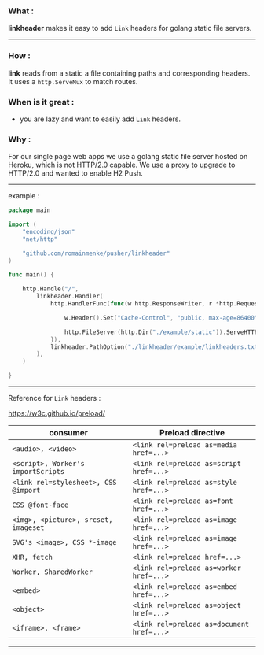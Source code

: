 
### What :

**linkheader** makes it easy to add `Link` headers for golang static file servers.

----

### How :

**link** reads from a static a file containing paths and corresponding headers. It uses a `http.ServeMux` to match routes.

### When is it great :

- you are lazy and want to easily add `Link` headers.

### Why :

For our single page web apps we use a golang static file server hosted on Heroku, which is not HTTP/2.0 capable. We use a proxy to upgrade to HTTP/2.0 and wanted to enable H2 Push.

---

example :

```go
package main

import (
	"encoding/json"
	"net/http"

	"github.com/romainmenke/pusher/linkheader"
)

func main() {

	http.Handle("/",
		linkheader.Handler(
			http.HandlerFunc(func(w http.ResponseWriter, r *http.Request) {

				w.Header().Set("Cache-Control", "public, max-age=86400")

				http.FileServer(http.Dir("./example/static")).ServeHTTP(w, r)
			}),
			linkheader.PathOption("./linkheader/example/linkheaders.txt"),
		),
	)

}
```

---

Reference for `Link` headers :

https://w3c.github.io/preload/

| consumer | Preload directive |
|----------|-------------------|
| `<audio>, <video>` | `<link rel=preload as=media href=...>` |
| `<script>, Worker's importScripts` | `<link rel=preload as=script href=...>` |
| `<link rel=stylesheet>, CSS @import` | `<link rel=preload as=style href=...>` |
| `CSS @font-face` | `<link rel=preload as=font href=...>` |
| `<img>, <picture>, srcset, imageset` | `<link rel=preload as=image href=...>` |
| `SVG's <image>, CSS *-image` | `<link rel=preload as=image href=...>` |
| `XHR, fetch` | `<link rel=preload href=...>` |
| `Worker, SharedWorker` | `<link rel=preload as=worker href=...>` |
| `<embed>` | `<link rel=preload as=embed href=...>` |
| `<object>` | `<link rel=preload as=object href=...>` |
| `<iframe>, <frame>` | `<link rel=preload as=document href=...>` |

---
